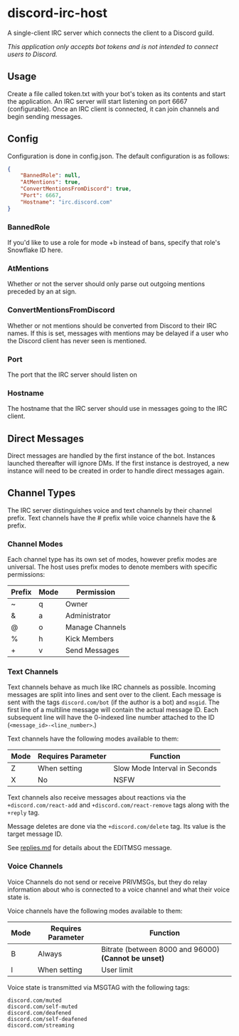 discord-irc-host
================

A single-client IRC server which connects the client to a Discord guild.

_This application only accepts bot tokens and is not intended to connect users to Discord._

## Usage ##

Create a file called token.txt with your bot's token as its contents and start the application. An IRC server will start listening on port 6667 (configurable). Once an IRC client is connected, it can join channels and begin sending messages.

## Config ##

Configuration is done in config.json. The default configuration is as follows:

```json
{
    "BannedRole": null,
    "AtMentions": true,
    "ConvertMentionsFromDiscord": true,
    "Port": 6667,
    "Hostname": "irc.discord.com"
}
```

### BannedRole ###

If you'd like to use a role for mode +b instead of bans, specify that role's Snowflake ID here.

### AtMentions ###

Whether or not the server should only parse out outgoing mentions preceded by an at sign.

### ConvertMentionsFromDiscord ###

Whether or not mentions should be converted from Discord to their IRC names. If this is set, messages with mentions may be delayed if a user who the Discord client has never seen is mentioned.

### Port ###

The port that the IRC server should listen on

### Hostname ###

The hostname that the IRC server should use in messages going to the IRC client.

## Direct Messages ##

Direct messages are handled by the first instance of the bot. Instances launched thereafter will ignore DMs. If the first instance is destroyed, a new instance will need to be created in order to handle direct messages again.

## Channel Types ##

The IRC server distinguishes voice and text channels by their channel prefix. Text channels have the # prefix while voice channels have the & prefix.

### Channel Modes ###

Each channel type has its own set of modes, however prefix modes are universal. The host uses prefix modes to denote members with specific permissions:

| Prefix | Mode | Permission |
|--------|------|------------|
|~|q|Owner|
|&|a|Administrator|
|@|o|Manage Channels|
|%|h|Kick Members|
|+|v|Send Messages|

### Text Channels ###

Text channels behave as much like IRC channels as possible. Incoming messages are split into lines and sent over to the client. Each message is sent with the tags `discord.com/bot` (if the author is a bot) and `msgid`. The first line of a multiline message will contain the actual message ID. Each subsequent line will have the 0-indexed line number attached to the ID (`<message_id>-<line_number>`.)

Text channels have the following modes available to them:

| Mode | Requires Parameter | Function |
|------|--------------------|----------|
|Z|When setting|Slow Mode Interval in Seconds|
|X|No|NSFW|

Text channels also receive messages about reactions via the `+discord.com/react-add` and `+discord.com/react-remove` tags along with the `+reply` tag.

Message deletes are done via the `+discord.com/delete` tag. Its value is the target message ID.

See [replies.md](..BLOB/master/replies.md) for details about the EDITMSG message.

### Voice Channels ###

Voice Channels do not send or receive PRIVMSGs, but they do relay information about who is connected to a voice channel and what their voice state is.

Voice channels have the following modes available to them:

| Mode | Requires Parameter | Function |
|------|--------------------|----------|
|B|Always|Bitrate (between 8000 and 96000) **(Cannot be unset)**|
|l|When setting|User limit|

Voice state is transmitted via MSGTAG with the following tags:

```
discord.com/muted
discord.com/self-muted
discord.com/deafened
discord.com/self-deafened
discord.com/streaming
```